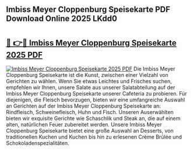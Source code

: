 ## Imbiss Meyer Cloppenburg Speisekarte PDF Download Online 2025 LKdd0

# <h2><a href="http://gccevo.nevu.top/?p=Imbiss+Meyer+Cloppenburg+Speisekarte">🔗 👉🔴 Imbiss Meyer Cloppenburg Speisekarte 2025 PDF</a></h2>

[![Imbiss Meyer Cloppenburg Speisekarte 2025 PDF](https://i.imgur.com/dBaPXMq.png)](http://gccevo.nevu.top/?p=Imbiss+Meyer+Cloppenburg+Speisekarte)
Die Imbiss Meyer Cloppenburg Speisekarte ist die Kunst, zwischen einer Vielzahl von Gerichten zu wählen. Wenn Sie etwas Leichtes und Frisches suchen, empfehlen wir Ihnen, unsere Salate aus unserer Salatabteilung auf der Imbiss Meyer Cloppenburg Speisekarte unserer Cafeteria zu probieren. Für diejenigen, die Fleisch bevorzugen, bieten wir eine umfangreiche Auswahl an Gerichten auf der Imbiss Meyer Cloppenburg Speisekarte an: Rindfleisch, Schweinefleisch, Huhn und Fisch. Unseren Auserwählten bieten wir exquisite Gerichte wie Schaschlik und Steak an, die auf einem alten, natürlichen Feuer zubereitet werden. Unsere Imbiss Meyer Cloppenburg Speisekarte bietet eine große Auswahl an Desserts, von traditionellen Kuchen und Kuchen bis hin zu erlesenen Crème Brûlée und Schokoladenspezialitäten.
